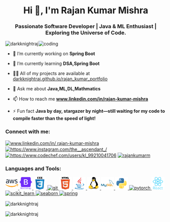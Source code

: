 <h1 align="center">Hi 👋, I'm Rajan Kumar Mishra</h1>
<h3 align="center">Passionate Software Developer | Java & ML Enthusiast | Exploring the Universe of Code.</h3>
<img align="right" alt="coding" width="400" src="https://www.bing.com/th/id/OGC.201a0fce023b2b6590a6b18a4fdd4f16?pid=1.7&rurl=https%3a%2f%2fuser-images.githubusercontent.com%2f55389276%2f140866485-8fb1c876-9a8f-4d6a-98dc-08c4981eaf70.gif&ehk=8bWWNYb0o3fqqam6MMSArbyYp1SB54A0nfT%2b%2byALpi4%3d"/>


<p align="left"> <img src="https://komarev.com/ghpvc/?username=darkknightraj&label=Profile%20views&color=0e75b6&style=flat" alt="darkknightraj" /> </p>

- 🔭 I’m currently working on **Spring Boot**

- 🌱 I’m currently learning **DSA,Spring Boot**

- 👨‍💻 All of my projects are available at [darkknightraj.github.io/rajan_kumar_portfolio](darkknightraj.github.io/rajan_kumar_portfolio)

- 💬 Ask me about **Java,ML,DL,Mathmatics**

- 📫 How to reach me **www.linkedin.com/in/rajan-kumar-mishra**

- ⚡ Fun fact **Java by day, stargazer by night—still waiting for my code to compile faster than the speed of light!**

<h3 align="left">Connect with me:</h3>
<p align="left">
<a href="https://linkedin.com/in/www.linkedin.com/in/ rajan-kumar-mishra" target="blank"><img align="center" src="https://raw.githubusercontent.com/rahuldkjain/github-profile-readme-generator/master/src/images/icons/Social/linked-in-alt.svg" alt="www.linkedin.com/in/ rajan-kumar-mishra" height="30" width="40" /></a>
<a href="https://instagram.com/https://www.instagram.com/the__ascendant_/" target="blank"><img align="center" src="https://raw.githubusercontent.com/rahuldkjain/github-profile-readme-generator/master/src/images/icons/Social/instagram.svg" alt="https://www.instagram.com/the__ascendant_/" height="30" width="40" /></a>
<a href="https://www.codechef.com/users/https://www.codechef.com/users/kl_99210041706" target="blank"><img align="center" src="https://cdn.jsdelivr.net/npm/simple-icons@3.1.0/icons/codechef.svg" alt="https://www.codechef.com/users/kl_99210041706" height="30" width="40" /></a>
<a href="https://www.leetcode.com/rajankumarm" target="blank"><img align="center" src="https://raw.githubusercontent.com/rahuldkjain/github-profile-readme-generator/master/src/images/icons/Social/leet-code.svg" alt="rajankumarm" height="30" width="40" /></a>
</p>

<h3 align="left">Languages and Tools:</h3>
<p align="left"> <a href="https://aws.amazon.com" target="_blank" rel="noreferrer"> <img src="https://raw.githubusercontent.com/devicons/devicon/master/icons/amazonwebservices/amazonwebservices-original-wordmark.svg" alt="aws" width="40" height="40"/> </a> <a href="https://getbootstrap.com" target="_blank" rel="noreferrer"> <img src="https://raw.githubusercontent.com/devicons/devicon/master/icons/bootstrap/bootstrap-plain-wordmark.svg" alt="bootstrap" width="40" height="40"/> </a> <a href="https://www.w3schools.com/css/" target="_blank" rel="noreferrer"> <img src="https://raw.githubusercontent.com/devicons/devicon/master/icons/css3/css3-original-wordmark.svg" alt="css3" width="40" height="40"/> </a> <a href="https://git-scm.com/" target="_blank" rel="noreferrer"> <img src="https://www.vectorlogo.zone/logos/git-scm/git-scm-icon.svg" alt="git" width="40" height="40"/> </a> <a href="https://www.w3.org/html/" target="_blank" rel="noreferrer"> <img src="https://raw.githubusercontent.com/devicons/devicon/master/icons/html5/html5-original-wordmark.svg" alt="html5" width="40" height="40"/> </a> <a href="https://www.java.com" target="_blank" rel="noreferrer"> <img src="https://raw.githubusercontent.com/devicons/devicon/master/icons/java/java-original.svg" alt="java" width="40" height="40"/> </a> <a href="https://www.linux.org/" target="_blank" rel="noreferrer"> <img src="https://raw.githubusercontent.com/devicons/devicon/master/icons/linux/linux-original.svg" alt="linux" width="40" height="40"/> </a> <a href="https://www.mysql.com/" target="_blank" rel="noreferrer"> <img src="https://raw.githubusercontent.com/devicons/devicon/master/icons/mysql/mysql-original-wordmark.svg" alt="mysql" width="40" height="40"/> </a> <a href="https://www.python.org" target="_blank" rel="noreferrer"> <img src="https://raw.githubusercontent.com/devicons/devicon/master/icons/python/python-original.svg" alt="python" width="40" height="40"/> </a> <a href="https://pytorch.org/" target="_blank" rel="noreferrer"> <img src="https://www.vectorlogo.zone/logos/pytorch/pytorch-icon.svg" alt="pytorch" width="40" height="40"/> </a> <a href="https://reactjs.org/" target="_blank" rel="noreferrer"> <img src="https://raw.githubusercontent.com/devicons/devicon/master/icons/react/react-original-wordmark.svg" alt="react" width="40" height="40"/> </a> <a href="https://scikit-learn.org/" target="_blank" rel="noreferrer"> <img src="https://upload.wikimedia.org/wikipedia/commons/0/05/Scikit_learn_logo_small.svg" alt="scikit_learn" width="40" height="40"/> </a> <a href="https://seaborn.pydata.org/" target="_blank" rel="noreferrer"> <img src="https://seaborn.pydata.org/_images/logo-mark-lightbg.svg" alt="seaborn" width="40" height="40"/> </a> <a href="https://spring.io/" target="_blank" rel="noreferrer"> <img src="https://www.vectorlogo.zone/logos/springio/springio-icon.svg" alt="spring" width="40" height="40"/> </a> </p>

<p><img align="center" src="https://github-readme-stats.vercel.app/api/top-langs?username=darkknightraj&show_icons=true&locale=en&layout=compact" alt="darkknightraj" /></p>

<p><img align="center" src="https://github-readme-streak-stats.herokuapp.com/?user=darkknightraj&" alt="darkknightraj" /></p>
